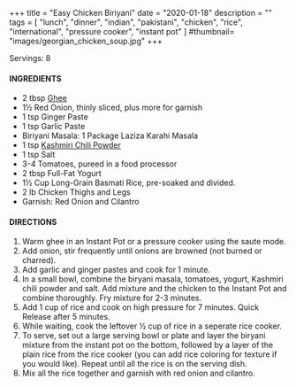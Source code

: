 +++
title = "Easy Chicken Biriyani"
date = "2020-01-18"
description = ""
tags = [
    "lunch",
    "dinner",
    "indian",
    "pakistani",
    "chicken",
    "rice",
    "international",
    "pressure cooker",
    "instant pot"
]
#thumbnail= "images/georgian_chicken_soup.jpg"
+++

Servings: 8 <!--more-->

#### INGREDIENTS 

* 2 tbsp [Ghee](https://amzn.to/2ZkJkrW) 
* 1½ Red Onion, thinly sliced, plus more for garnish 
* 1 tsp Ginger Paste 
* 1 tsp Garlic Paste 
* Biriyani Masala: 1 Package Laziza Karahi Masala 
* 1 tsp [Kashmiri Chili Powder](https://amzn.to/3jP2lMC) 
* 1 tsp Salt 
* 3-4 Tomatoes, pureed in a food processor
* 2 tbsp Full-Fat Yogurt 
* 1½ Cup Long-Grain Basmati Rice, pre-soaked and divided. 
* 2 lb Chicken Thighs and Legs 
* Garnish: Red Onion and Cilantro

#### DIRECTIONS 

1. Warm ghee in an Instant Pot or a pressure cooker using the saute mode. 
2. Add onion, stir frequently until onions are browned (not burned or charred). 
3. Add garlic and ginger pastes and cook for 1 minute.
4. In a small bowl, combine the biryani masala, tomatoes, yogurt, Kashmiri chili powder and salt. Add mixture and the chicken to the Instant Pot and combine thoroughly. Fry mixture for 2-3 minutes.
5. Add 1 cup of rice and cook on high pressure for 7 minutes. Quick Release after 5 minutes. 
6. While waiting, cook the leftover ½ cup of rice in a seperate rice cooker. 
7. To serve, set out a large serving bowl or plate and layer the biryani mixture from the instant pot on the bottom, followed by a layer of the plain rice from the rice cooker (you can add rice coloring for texture if you would like). Repeat until all the rice is on the serving dish.  
8. Mix all the rice together and garnish with red onion and cilantro. 
